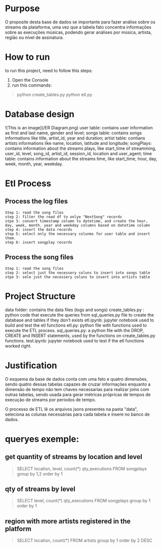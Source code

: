 # Purpose
O proposite desta base de dados se importante para fazer análise sobre os streams da plataforma, uma vez que a tabela fato concentra informações sobre as execuções músicas, podendo gerar análises por música, artista, região ou nível de assinatura. 

# How to run
to run this project, need to follow this steps:
1. Open the Console
2. run this commands: 

> python create_tables.py
> python etl.py

# Database design
![This is an image](/ER Diagram.png)
user table: contains user information as first and last name, gender and level;
songs table: contains songs informations like title, artist_id, year and duration;
artist table: contians artists informations like name, location, latitude and longitude;
songPlays: contains information about the streams plays, like start_time of streamming, user_id, level, song_id, artist_id, session_id, location and user_agent;
time table: contains information about the streams time, like start_time, hour, day, week, month, year, weekday. 

# Etl Process
## Process the log files
    Step 1: read the song files
    step 2: filter the read df to onlye "NextSong" records
    stpe 3: convert timestamp column to datetime, and create the hour, day, week, month. year and weekday columns based on datetime column
    step 4: insert the data records
    step 5: select only the necessary colunms for user table and insert them.
    step 6: insert songplay records

## Process the song files
    Step 1: read the song files
    step 2: select just the necessery coluns to insert into songs table
    stpe 3: sele just the necessery coluns to insert into artists table

# Project Structure
data folder: contains the data files (logs and songs)
create_tables.py : python code that execute the queries from sql_queries.py file to create the database and tables if they don't exists
etl.ipynb: jupyter notebook used to build and test the etl functions
etl.py: python file with functions used to execute the ETL process. 
sql_queries.py: a python file with the  DROP, CREATE and INSERT statements, used by the functions on create_tables.py functions.
test.ipynb: jupyter notebook used to test if the etl functions worked right.

# Justification
O esquema da base de dados conta com uma fato e quatro dimensões, sendo quatro dessas tabelas capazes de cruzar informações enquanto a dimensão de tempo não tem chaves necessarias para realizar joins com outras tabelas, sendo usada para gerar métricas própricas de tempos de execução de streams por períodos de tempo.

O processo de ETL lê os arquivos jsons presentes na pasta "data", seleciona as colunas necessárias para cada tabela e insere no banco de dados. 


# queryes exemple:
## get quantity of streams by location and level

> SELECT location, level, count(*) qty_executions FROM songplays group by 1,2 order by 1

## qty of streams by level

> SELECT level, count(*) qty_executions FROM songplays group by 1 order by 1

## region with more artists registered in the platform

> SELECT location, count(*)  FROM artists group by 1 order by 2 DESC

